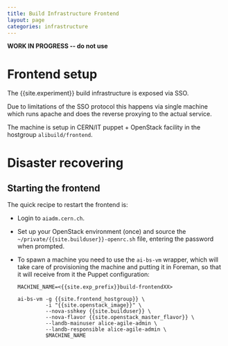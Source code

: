 ```yaml
---
title: Build Infrastructure Frontend
layout: page
categories: infrastructure
---
```


**WORK IN PROGRESS -- do not use**

# Frontend setup

The {{site.experiment}} build infrastructure is exposed via SSO.

Due to limitations of the SSO protocol this happens via single machine which
runs apache and does the reverse proxying to the actual service.

The machine is setup in CERN/IT puppet + OpenStack facility in the hostgroup
`alibuild/frontend`.

# Disaster recovering

## Starting the frontend

The quick recipe to restart the frontend is:

- Login to `aiadm.cern.ch`.
- Set up your OpenStack environment (once) and source the
  `~/private/{{site.builduser}}-openrc.sh` file, entering the password when
  prompted.
- To spawn a machine you need to use the `ai-bs-vm` wrapper, which will take
  care of provisioning the machine and putting it in Foreman, so that it will
  receive from it the Puppet configuration:

      MACHINE_NAME=<{{site.exp_prefix}}build-frontendXX>

      ai-bs-vm -g {{site.frontend_hostgroup}} \
               -i "{{site.openstack_image}}" \
               --nova-sshkey {{site.builduser}} \
               --nova-flavor {{site.openstack_master_flavor}} \
               --landb-mainuser alice-agile-admin \
               --landb-responsible alice-agile-admin \
               $MACHINE_NAME
